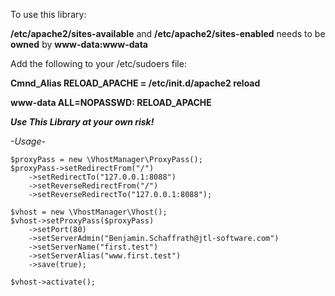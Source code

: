To use this library: 

**/etc/apache2/sites-available** and **/etc/apache2/sites-enabled** needs to be **owned** by **www-data:www-data**

Add the following to your /etc/sudoers file:

**Cmnd_Alias      RELOAD_APACHE =  /etc/init.d/apache2 reload**

**www-data ALL=NOPASSWD: RELOAD_APACHE**

***Use This Library at your own risk!***

*-*Usage*-*

    $proxyPass = new \VhostManager\ProxyPass();
    $proxyPass->setRedirectFrom("/")
        ->setRedirectTo("127.0.0.1:8088")
        ->setReverseRedirectFrom("/")
        ->setReverseRedirectTo("127.0.0.1:8088");

    $vhost = new \VhostManager\Vhost();
    $vhost->setProxyPass($proxyPass)
        ->setPort(80)
        ->setServerAdmin("Benjamin.Schaffrath@jtl-software.com")
        ->setServerName("first.test")
        ->setServerAlias("www.first.test")
        ->save(true);

    $vhost->activate();
